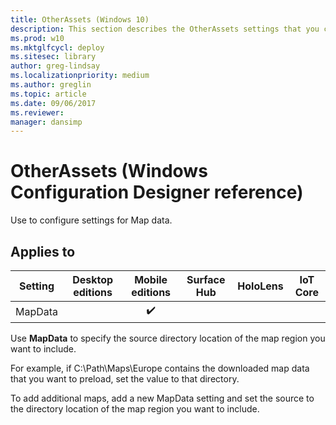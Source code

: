 ```yaml
---
title: OtherAssets (Windows 10)
description: This section describes the OtherAssets settings that you can configure in provisioning packages for Windows 10 using Windows Configuration Designer.
ms.prod: w10
ms.mktglfcycl: deploy
ms.sitesec: library
author: greg-lindsay
ms.localizationpriority: medium
ms.author: greglin
ms.topic: article
ms.date: 09/06/2017
ms.reviewer: 
manager: dansimp
---
```


# OtherAssets (Windows Configuration Designer reference)

Use to configure settings for Map data.

## Applies to

| Setting   | Desktop editions | Mobile editions | Surface Hub | HoloLens | IoT Core |
| --- | :---: | :---: | :---: | :---: | :---: |
| MapData |   | ✔️ |  |  |  |

Use **MapData** to specify the source directory location of the map region you want to include.

For example, if C:\Path\Maps\Europe contains the downloaded map data that you want to preload, set the value to that directory. 

To add additional maps, add a new MapData setting and set the source to the directory location of the map region you want to include.
